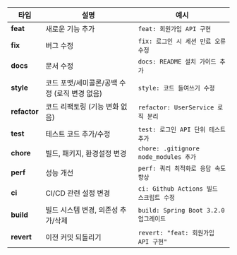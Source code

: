 | 타입           | 설명                          | 예시                                  |
| ------------ | --------------------------- | ----------------------------------- |
| **feat**     | 새로운 기능 추가                   | `feat: 회원가입 API 구현`                 |
| **fix**      | 버그 수정                       | `fix: 로그인 시 세션 만료 오류 수정`            |
| **docs**     | 문서 수정                       | `docs: README 설치 가이드 추가`            |
| **style**    | 코드 포맷/세미콜론/공백 수정 (로직 변경 없음) | `style: 코드 들여쓰기 수정`                 |
| **refactor** | 코드 리팩토링 (기능 변화 없음)          | `refactor: UserService 로직 분리`       |
| **test**     | 테스트 코드 추가/수정                | `test: 로그인 API 단위 테스트 추가`           |
| **chore**    | 빌드, 패키지, 환경설정 변경            | `chore: .gitignore node_modules 추가` |
| **perf**     | 성능 개선                       | `perf: 쿼리 최적화로 응답 속도 향상`            |
| **ci**       | CI/CD 관련 설정 변경              | `ci: Github Actions 빌드 스크립트 수정`     |
| **build**    | 빌드 시스템 변경, 의존성 추가/삭제        | `build: Spring Boot 3.2.0 업그레이드`    |
| **revert**   | 이전 커밋 되돌리기                  | `revert: "feat: 회원가입 API 구현"`       |
